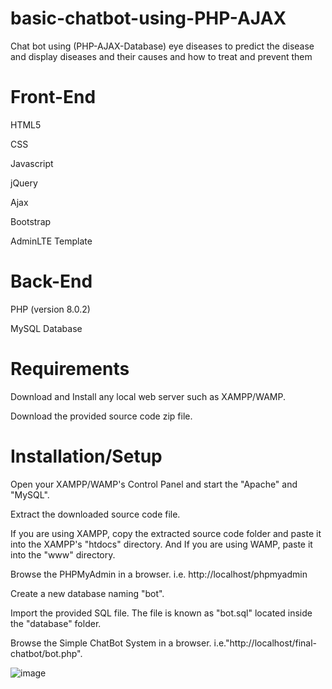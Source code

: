 # basic-chatbot-using-PHP-AJAX
Chat bot using (PHP-AJAX-Database) eye diseases to predict the disease and display diseases and their causes and how to treat and prevent them

Front-End
=============================================================================================
HTML5

CSS

Javascript

jQuery

Ajax

Bootstrap

AdminLTE Template

Back-End
=============================================================================================
PHP (version 8.0.2)

MySQL Database



Requirements
=============================================================================================
Download and Install any local web server such as XAMPP/WAMP.

Download the provided source code zip file.

Installation/Setup
=============================================================================================

Open your XAMPP/WAMP's Control Panel and start the "Apache" and "MySQL".

Extract the downloaded source code file.

If you are using XAMPP, copy the extracted source code folder and paste it into the XAMPP's "htdocs" directory. And If you are using WAMP, paste it into the "www" directory.

Browse the PHPMyAdmin in a browser. i.e. http://localhost/phpmyadmin

Create a new database naming "bot".

Import the provided SQL file. The file is known as "bot.sql" located inside the "database" folder.

Browse the Simple ChatBot System in a browser. i.e."http://localhost/final-chatbot/bot.php".



![image](https://github.com/OmniaEl-Sheikh/basic-chatbot-using-PHP-AJAX/assets/92062597/31abe15a-1bb5-4785-bc4e-76d40ec538b5)


